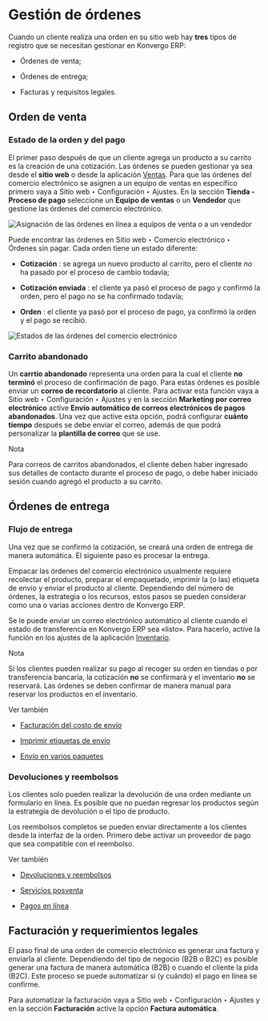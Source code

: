 # Gestión de órdenes

Cuando un cliente realiza una orden en su sitio web hay **tres** tipos de
registro que se necesitan gestionar en Konvergo ERP:

  * Órdenes de venta;

  * Órdenes de entrega;

  * Facturas y requisitos legales.

## Orden de venta

### Estado de la orden y del pago

El primer paso después de que un cliente agrega un producto a su carrito es la
creación de una cotización. Las órdenes se pueden gestionar ya sea desde el
**sitio web** o desde la aplicación [Ventas](../../../sales/sales). Para
que las órdenes del comercio electrónico se asignen a un equipo de ventas en
específico primero vaya a Sitio web ‣ Configuración ‣ Ajustes. En la sección
**Tienda - Proceso de pago** seleccione un **Equipo de ventas** o un
**Vendedor** que gestione las órdenes del comercio electrónico.

![Asignación de las órdenes en línea a equipos de venta o a un
vendedor](../../../../_images/handling-salesteam.png)

Puede encontrar las órdenes en Sitio web ‣ Comercio electrónico ‣ Órdenes sin
pagar. Cada orden tiene un estado diferente:

  * **Cotización** : se agrega un nuevo producto al carrito, pero el cliente _no_ ha pasado por el proceso de cambio todavía;

  * **Cotización enviada** : el cliente ya pasó el proceso de pago y confirmó la orden, pero el pago no se ha confirmado todavía;

  * **Orden** : el cliente ya pasó por el proceso de pago, ya confirmó la orden y el pago se recibió.

![Estados de las órdenes del comercio
electrónico](../../../../_images/handling-status.png)

### Carrito abandonado

Un **carrtio abandonado** representa una orden para la cual el cliente **no
terminó** el proceso de confirmación de pago. Para estas órdenes es posible
enviar un **correo de recordatorio** al cliente. Para activar esta función
vaya a Sitio web ‣ Configuración ‣ Ajustes y en la sección **Marketing por
correo electrónico** active **Envío automático de correos electrónicos de
pagos abandonados**. Una vez que active esta opción, podrá configurar **cuánto
tiempo** después se debe enviar el correo, además de que podrá personalizar la
**plantilla de correo** que se use.

<div class="alert alert-primary">
<p class="alert-title">
Nota</p><p>Para correos de carritos abandonados, el cliente deben haber ingresado sus detalles de contacto durante el proceso de pago, o debe haber iniciado sesión cuando agregó el producto a su carrito.</p>
</div>

## Órdenes de entrega

### Flujo de entrega

Una vez que se confirmó la cotización, se creará una orden de entrega de
manera automática. El siguiente paso es procesar la entrega.

Empacar las órdenes del comercio electrónico usualmente requiere recolectar el
producto, preparar el empaquetado, imprimir la (o las) etiqueta de envío y
enviar el producto al cliente. Dependiendo del número de órdenes, la
estrategia o los recursos, estos pasos se pueden considerar como una o varias
acciones dentro de Konvergo ERP.

Se le puede enviar un correo electrónico automático al cliente cuando el
estado de transferencia en Konvergo ERP sea «listo». Para hacerlo, active la función
en los ajustes de la aplicación
[Inventario](../../../inventory_and_mrp/inventory).

<div class="alert alert-primary">
<p class="alert-title">
Nota</p><p>Si los clientes pueden realizar su pago al recoger su orden en tiendas o por transferencia bancaria, la cotización <b>no</b> se confirmará y el inventario <b>no</b> se reservará. Las órdenes se deben confirmar de manera manual para reservar los productos en el inventario.</p>
</div> <div class="alert alert-secondary">
<p class="alert-title">
Ver también</p><ul>
<li><p><a href="../../../inventory_and_mrp/inventory/shipping_receiving/advanced_operations_shipping/invoicing">Facturación del costo de envío</a></p></li>
<li><p><a href="../../../inventory_and_mrp/inventory/shipping_receiving/setup_configuration/labels">Imprimir etiquetas de envío</a></p></li>
<li><p><a href="../../../inventory_and_mrp/inventory/shipping_receiving/advanced_operations_shipping/multipack">Envío en varios paquetes</a></p></li>
</ul>
</div>

### Devoluciones y reembolsos

Los clientes solo pueden realizar la devolución de una orden mediante un
formulario en línea. Es posible que no puedan regresar los productos según la
estrategia de devolución o el tipo de producto.

Los reembolsos completos se pueden enviar directamente a los clientes desde la
interfaz de la orden. Primero debe activar un proveedor de pago que sea
compatible con el reembolso.

<div class="alert alert-secondary">
<p class="alert-title">
Ver también</p><ul>
<li><p><a href="../../../sales/sales/products_prices/returns">Devoluciones y reembolsos</a></p></li>
<li><p><a href="../../../services/helpdesk/advanced/after_sales">Servicios posventa</a></p></li>
<li><p><a href="../../../finance/payment_providers">Pagos en línea</a></p></li>
</ul>
</div>

## Facturación y requerimientos legales

El paso final de una orden de comercio electrónico es generar una factura y
enviarla al cliente. Dependiendo del tipo de negocio (B2B o B2C) es posible
generar una factura de manera automática (B2B) o cuando el cliente la pida
(B2C). Este proceso se puede automatizar si (y cuándo) el pago en línea se
confirme.

Para automatizar la facturación vaya a Sitio web ‣ Configuración ‣ Ajustes y
en la sección **Facturación** active la opción **Factura automática**.

